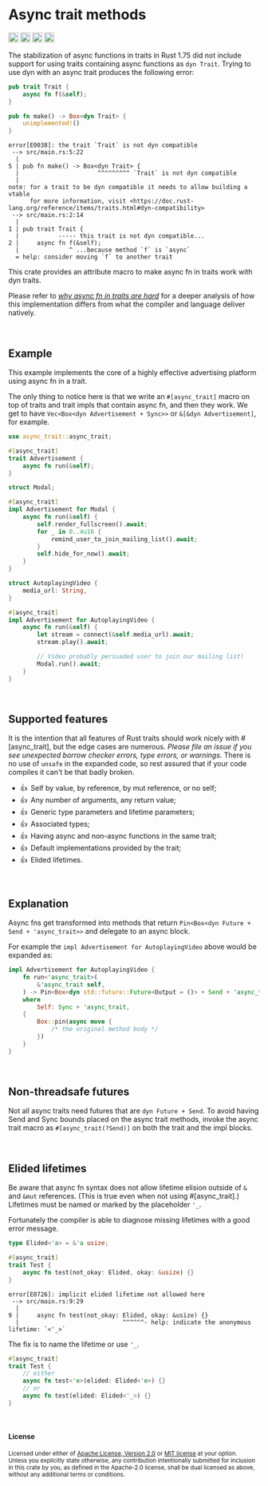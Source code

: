Async trait methods
===================

[<img alt="github" src="https://img.shields.io/badge/github-dtolnay/async--trait-8da0cb?style=for-the-badge&labelColor=555555&logo=github" height="20">](https://github.com/dtolnay/async-trait)
[<img alt="crates.io" src="https://img.shields.io/crates/v/async-trait.svg?style=for-the-badge&color=fc8d62&logo=rust" height="20">](https://crates.io/crates/async-trait)
[<img alt="docs.rs" src="https://img.shields.io/badge/docs.rs-async--trait-66c2a5?style=for-the-badge&labelColor=555555&logo=docs.rs" height="20">](https://docs.rs/async-trait)
[<img alt="build status" src="https://img.shields.io/github/actions/workflow/status/dtolnay/async-trait/ci.yml?branch=master&style=for-the-badge" height="20">](https://github.com/dtolnay/async-trait/actions?query=branch%3Amaster)

The stabilization of async functions in traits in Rust 1.75 did not include
support for using traits containing async functions as `dyn Trait`. Trying to
use dyn with an async trait produces the following error:

```rust
pub trait Trait {
    async fn f(&self);
}

pub fn make() -> Box<dyn Trait> {
    unimplemented!()
}
```

```console
error[E0038]: the trait `Trait` is not dyn compatible
 --> src/main.rs:5:22
  |
5 | pub fn make() -> Box<dyn Trait> {
  |                      ^^^^^^^^^ `Trait` is not dyn compatible
  |
note: for a trait to be dyn compatible it needs to allow building a vtable
      for more information, visit <https://doc.rust-lang.org/reference/items/traits.html#dyn-compatibility>
 --> src/main.rs:2:14
  |
1 | pub trait Trait {
  |           ----- this trait is not dyn compatible...
2 |     async fn f(&self);
  |              ^ ...because method `f` is `async`
  = help: consider moving `f` to another trait
```

This crate provides an attribute macro to make async fn in traits work with dyn
traits.

Please refer to [*why async fn in traits are hard*][hard] for a deeper analysis
of how this implementation differs from what the compiler and language deliver
natively.

[hard]: https://smallcultfollowing.com/babysteps/blog/2019/10/26/async-fn-in-traits-are-hard/

<br>

## Example

This example implements the core of a highly effective advertising platform
using async fn in a trait.

The only thing to notice here is that we write an `#[async_trait]` macro on top
of traits and trait impls that contain async fn, and then they work. We get to
have `Vec<Box<dyn Advertisement + Sync>>` or `&[&dyn Advertisement]`, for
example.

```rust
use async_trait::async_trait;

#[async_trait]
trait Advertisement {
    async fn run(&self);
}

struct Modal;

#[async_trait]
impl Advertisement for Modal {
    async fn run(&self) {
        self.render_fullscreen().await;
        for _ in 0..4u16 {
            remind_user_to_join_mailing_list().await;
        }
        self.hide_for_now().await;
    }
}

struct AutoplayingVideo {
    media_url: String,
}

#[async_trait]
impl Advertisement for AutoplayingVideo {
    async fn run(&self) {
        let stream = connect(&self.media_url).await;
        stream.play().await;

        // Video probably persuaded user to join our mailing list!
        Modal.run().await;
    }
}
```

<br>

## Supported features

It is the intention that all features of Rust traits should work nicely with
\#\[async_trait\], but the edge cases are numerous. *Please file an issue if you
see unexpected borrow checker errors, type errors, or warnings.* There is no use
of `unsafe` in the expanded code, so rest assured that if your code compiles it
can't be that badly broken.

- &#128077;&ensp;Self by value, by reference, by mut reference, or no self;
- &#128077;&ensp;Any number of arguments, any return value;
- &#128077;&ensp;Generic type parameters and lifetime parameters;
- &#128077;&ensp;Associated types;
- &#128077;&ensp;Having async and non-async functions in the same trait;
- &#128077;&ensp;Default implementations provided by the trait;
- &#128077;&ensp;Elided lifetimes.

<br>

## Explanation

Async fns get transformed into methods that return `Pin<Box<dyn Future + Send +
'async_trait>>` and delegate to an async block.

For example the `impl Advertisement for AutoplayingVideo` above would be
expanded as:

```rust
impl Advertisement for AutoplayingVideo {
    fn run<'async_trait>(
        &'async_trait self,
    ) -> Pin<Box<dyn std::future::Future<Output = ()> + Send + 'async_trait>>
    where
        Self: Sync + 'async_trait,
    {
        Box::pin(async move {
            /* the original method body */
        })
    }
}
```

<br>

## Non-threadsafe futures

Not all async traits need futures that are `dyn Future + Send`. To avoid having
Send and Sync bounds placed on the async trait methods, invoke the async trait
macro as `#[async_trait(?Send)]` on both the trait and the impl blocks.

<br>

## Elided lifetimes

Be aware that async fn syntax does not allow lifetime elision outside of `&` and
`&mut` references. (This is true even when not using #\[async_trait\].)
Lifetimes must be named or marked by the placeholder `'_`.

Fortunately the compiler is able to diagnose missing lifetimes with a good error
message.

```rust
type Elided<'a> = &'a usize;

#[async_trait]
trait Test {
    async fn test(not_okay: Elided, okay: &usize) {}
}
```

```console
error[E0726]: implicit elided lifetime not allowed here
 --> src/main.rs:9:29
  |
9 |     async fn test(not_okay: Elided, okay: &usize) {}
  |                             ^^^^^^- help: indicate the anonymous lifetime: `<'_>`
```

The fix is to name the lifetime or use `'_`.

```rust
#[async_trait]
trait Test {
    // either
    async fn test<'e>(elided: Elided<'e>) {}
    // or
    async fn test(elided: Elided<'_>) {}
}
```

<br>

#### License

<sup>
Licensed under either of <a href="LICENSE-APACHE">Apache License, Version
2.0</a> or <a href="LICENSE-MIT">MIT license</a> at your option.
</sup>

<br>

<sub>
Unless you explicitly state otherwise, any contribution intentionally submitted
for inclusion in this crate by you, as defined in the Apache-2.0 license, shall
be dual licensed as above, without any additional terms or conditions.
</sub>
